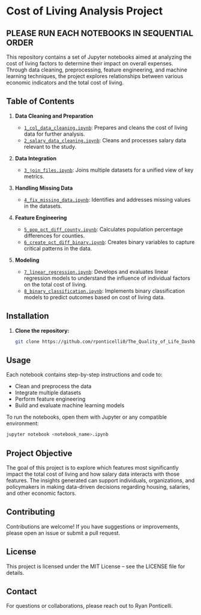 # Cost of Living Analysis Project

## **PLEASE RUN EACH NOTEBOOKS IN SEQUENTIAL ORDER**

This repository contains a set of Jupyter notebooks aimed at analyzing the cost of living factors to determine their impact on overall expenses. Through data cleaning, preprocessing, feature engineering, and machine learning techniques, the project explores relationships between various economic indicators and the total cost of living.

## Table of Contents

1. **Data Cleaning and Preparation**
   - [`1_col_data_cleaning.ipynb`](./1_col_data_cleaning.ipynb): Prepares and cleans the cost of living data for further analysis.
   - [`2_salary_data_cleaning.ipynb`](./2_salary_data_cleaning.ipynb): Cleans and processes salary data relevant to the study.

2. **Data Integration**
   - [`3_join_files.ipynb`](./3_join_files.ipynb): Joins multiple datasets for a unified view of key metrics.

3. **Handling Missing Data**
   - [`4_fix_missing_data.ipynb`](./4_fix_missing_data.ipynb): Identifies and addresses missing values in the datasets.

4. **Feature Engineering**
   - [`5_pop_pct_diff_county.ipynb`](./5_pop_pct_diff_county.ipynb): Calculates population percentage differences for counties.
   - [`6_create_pct_diff_binary.ipynb`](./6_create_pct_diff_binary.ipynb): Creates binary variables to capture critical patterns in the data.

5. **Modeling**
   - [`7_linear_regression.ipynb`](./7_linear_regression.ipynb): Develops and evaluates linear regression models to understand the influence of individual factors on the total cost of living.
   - [`8_binary_classification.ipynb`](./8_binary_classification.ipynb): Implements binary classification models to predict outcomes based on cost of living data.


## Installation

1. **Clone the repository:**
   ```bash
   git clone https://github.com/rponticelli0/The_Quality_of_Life_Dashboard.git
    ```
## Usage

Each notebook contains step-by-step instructions and code to:
- Clean and preprocess the data
- Integrate multiple datasets
- Perform feature engineering
- Build and evaluate machine learning models

To run the notebooks, open them with Jupyter or any compatible environment:
```bash
jupyter notebook <notebook_name>.ipynb
```

## Project Objective

The goal of this project is to explore which features most significantly impact the total cost of living and how salary data interacts with those features. The insights generated can support individuals, organizations, and policymakers in making data-driven decisions regarding housing, salaries, and other economic factors.


## Contributing
Contributions are welcome! If you have suggestions or improvements, please open an issue or submit a pull request.


## License
This project is licensed under the MIT License – see the LICENSE file for details.


## Contact
For questions or collaborations, please reach out to Ryan Ponticelli.
